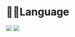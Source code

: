 # 🧑‍💻Language
<img src="https://img.shields.io/badge/PYTHON-3776AB?style=for-the-badge&logo=python&logoColor=white"> <img src="https://img.shields.io/badge/JAVASCRIPT-FF9900?style=for-the-badge&logo=JavaScript&logoColor=white"> 

